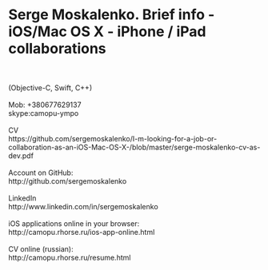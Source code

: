 
# Serge Moskalenko. Brief info - iOS/Mac OS X - iPhone / iPad collaborations
<br>
<br>
(Objective-C, Swift, C++)<br>
<br>
Mob: +380677629137 <br>
skype:camopu-ympo <br>
<br>
CV<br>
https://github.com/sergemoskalenko/I-m-looking-for-a-job-or-collaboration-as-an-iOS-Mac-OS-X-/blob/master/serge-moskalenko-cv-as-dev.pdf
<br><br>
Account on GitHub: <br>
http://github.com/sergemoskalenko
<br><br>
LinkedIn<br>
http://www.linkedin.com/in/sergemoskalenko
<br><br>
iOS applications online in your browser:<br>
http://camopu.rhorse.ru/ios-app-online.html
<br><br>
CV online (russian):<br>
http://camopu.rhorse.ru/resume.html
<br><br>
